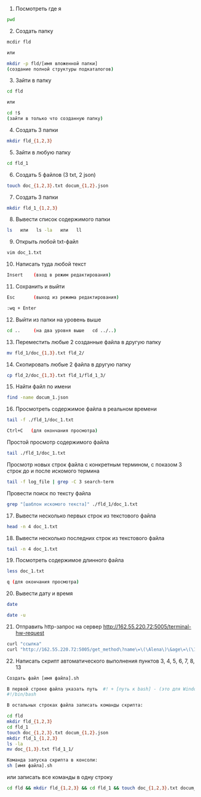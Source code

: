 1. Посмотреть где я
```bash
pwd
```
2. Создать папку
```bash
mcdir fld

или

mkdir -p fld/[имя вложенной папки]
(создание полной структуры подкаталогов)
```
3. Зайти в папку
```bash
cd fld

или

cd !$ 
(зайти в только что созданную папку)
```
4. Создать 3 папки
```bash
mkdir fld_{1,2,3}
```
5. Зайти в любую папку
```bash
cd fld_1
```
6. Создать 5 файлов (3 txt, 2 json)
```bash
touch doc_{1,2,3}.txt docum_{1,2}.json
```
7. Создать 3 папки
```bash
mkdir fld_1_{1,2,3}
```
8. Вывести список содержимого папки
```bash
ls   или   ls -la   или   ll
```
9. Открыть любой txt-файл
```bash
vim doc_1.txt
```
10. Написать туда любой текст
```bash
Insert    (вход в режим редактирования)
```
11. Сохранить и выйти
```bash
Esc       (выход из режима редактирования)

:wq + Enter
```
12. Выйти из папки на уровень выше
```bash
cd ..     (на два уровня выше   cd ../..)
```
13. Переместить любые 2 созданные файла в другую папку
```bash
mv fld_1/doc_{1,3}.txt fld_2/
```
14. Скопировать любые 2 файла в другую папку
```bash
cp fld_2/doc_{1,3}.txt fld_1/fld_1_3/
```
15. Найти файл по имени
```bash
find -name docum_1.json
```
16. Просмотреть содержимое файла в реальном времени
```bash
tail -f ./fld_1/doc_1.txt

Ctrl+C   (для окончания просмотра)
```
Простой просмотр содержимого файла
```bash
tail ./fld_1/doc_1.txt
```
Просмотр новых строк файла с конкретным термином, с показом 3 строк до и после искомого термина
```bash
tail -f log_file | grep -C 3 search-term
```
Провести поиск по тексту файла
```bash
grep "[шаблон искомого текста]" ./fld_1/doc_1.txt
```
17. Вывести несколько первых строк из текстового файла
```bash
head -n 4 doc_1.txt
```
18. Вывести несколько последних строк из текстового файла
```bash
tail -n 4 doc_1.txt
```
19. Посмотреть содержимое длинного файла
```bash
less doc_1.txt

q (для окончания просмотра)
```
20. Вывести дату и время
```bash
date

date -u
```
21. Отправить http-запрос на сервер http://162.55.220.72:5005/terminal-hw-request
```bash
curl "ссылка"
curl "http://162.55.220.72:5005/get_method\?name\=\(\Alena\)\&age\=\(\18\)"
```
22. Написать скрипт автоматического выполнения пунктов 3, 4, 5, 6, 7, 8, 13
```bash
Создать файл [имя файла].sh

В первой строке файла указать путь  #! + [путь к bash] - (это для Windows):  
#!/bin/bash

В остальных строках файла записать команды скрипта:

cd fld
mkdir fld_{1,2,3}
cd fld_1
touch doc_{1,2,3}.txt docum_{1,2}.json
mkdir fld_1_{1,2,3}
ls -la
mv doc_{1,3}.txt fld_1_1/

Команда запуска скрипта в консоли:
sh [имя файла].sh
```
или записать все команды в одну строку
```bash
cd fld && mkdir fld_{1,2,3} && cd fld_1 && touch doc_{1,2,3}.txt docum_{1,2}.json && mkdir fld_1_{1,2,3} && ls -la && mv doc_{1,3}.txt fld_1_1/
```

